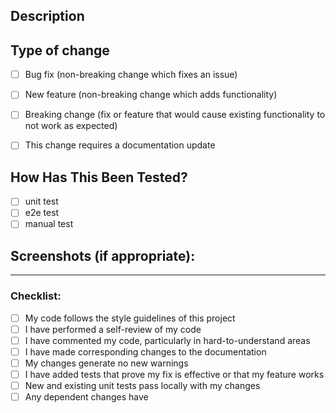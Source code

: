## Description

<!--- Clearly and concisely describe the changes. Please also include relevant motivation and context.  -->
<!-- Fixes # (issue) -->


## Type of change

<!-- Please delete options that are not relevant. -->
- [ ] Bug fix (non-breaking change which fixes an issue)
- [ ] New feature (non-breaking change which adds functionality)
- [ ] Breaking change (fix or feature that would cause existing functionality to not work as expected)
- [ ] This change requires a documentation update


## How Has This Been Tested?

- [ ] unit test
- [ ] e2e test
- [ ] manual test
<!-- Were unit test cases or E2E test cases recorded for this fix, or was only manual testing applicable? When there are only manual tests provide instructions for us to reproduce. Also list all relevant details for your test setup -->

<!-- 
**Test Configuration**:
- Nenhuma necessária 
-->


## Screenshots (if appropriate):
<!--  -->

------

### Checklist:

- [ ] My code follows the style guidelines of this project
- [ ] I have performed a self-review of my code
- [ ] I have commented my code, particularly in hard-to-understand areas
- [ ] I have made corresponding changes to the documentation
- [ ] My changes generate no new warnings
- [ ] I have added tests that prove my fix is effective or that my feature works
- [ ] New and existing unit tests pass locally with my changes
- [ ] Any dependent changes have 